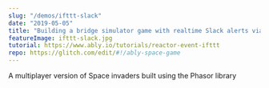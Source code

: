 ```yaml
---
slug: "/demos/ifttt-slack"
date: "2019-05-05"
title: "Building a bridge simulator game with realtime Slack alerts via IFTTT"
featureImage: ifttt-slack.jpg
tutorial: https://www.ably.io/tutorials/reactor-event-ifttt
repo: https://glitch.com/edit/#!/ably-space-game
---
```


A multiplayer version of Space invaders built using the Phasor library